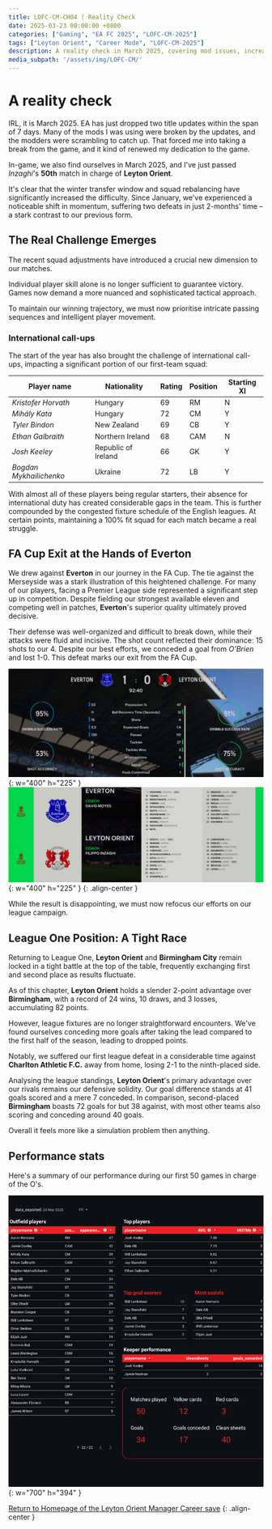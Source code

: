 ```yaml
---
title: LOFC-CM-CH04 | Reality Check
date: 2025-03-23 00:00:00 +0800
categories: ["Gaming", "EA FC 2025", "LOFC-CM-2025"]
tags: ["Leyton Orient", "Career Mode", "LOFC-CM-2025"]
description: A reality check in March 2025, covering mod issues, increased in-game difficulty, international call-ups, FA Cup exit to Everton, and a tight League One title race, emphasizing the need for refined tactics.
media_subpath: '/assets/img/LOFC-CM/'
---
```

# A reality check

IRL, it is March 2025. EA has just dropped two title updates within the span of 7 days. Many of the mods I was using were broken by the updates, and the modders were scrambling to catch up. That forced me into taking a break from the game, and it kind of renewed my dedication to the game.

In-game, we also find ourselves in March 2025, and I've just passed *Inzaghi*'s **50th** match in charge of **Leyton Orient**.

It's clear that the winter transfer window and squad rebalancing have significantly increased the difficulty.  Since January, we've experienced a noticeable shift in momentum, suffering two defeats in just 2-months' time – a stark contrast to our previous form.

## The Real Challenge Emerges

The recent squad adjustments have introduced a crucial new dimension to our matches.  

Individual player skill alone is no longer sufficient to guarantee victory. Games now demand a more nuanced and sophisticated tactical approach.  

To maintain our winning trajectory, we must now prioritise intricate passing sequences and intelligent player movement.

### International call-ups

The start of the year has also brought the challenge of international call-ups, impacting a significant portion of our first-team squad:

| Player name          | Nationality         | Rating | Position | Starting XI |
|----------------------|----------------------|--------|----------|-------------|
| *Kristofer Horvath*     | Hungary              | 69     | RM       | N           |
| *Mihály Kata*           | Hungary              | 72     | CM       | Y           |
| *Tyler Bindon*          | New Zealand          | 69     | CB       | Y           |
| *Ethan Galbraith*        | Northern Ireland     | 68     | CAM      | N           |
| *Josh Keeley*           | Republic of Ireland  | 66     | GK       | Y           |
| *Bogdan Mykhailichenko* | Ukraine              | 72     | LB       | Y           |

With almost all of these players being regular starters, their absence for international duty has created considerable gaps in the team.  This is further compounded by the congested fixture schedule of the English leagues.  At certain points, maintaining a 100% fit squad for each match became a real struggle.

## FA Cup Exit at the Hands of Everton

We drew against **Everton** in our journey in the FA Cup. The tie against the Merseyside was a stark illustration of this heightened challenge. For many of our players, facing a Premier League side represented a significant step up in competition. Despite fielding our strongest available eleven and competing well in patches, **Everton**'s superior quality ultimately proved decisive.

Their defense was well-organized and difficult to break down, while their attacks were fluid and incisive. The shot count reflected their dominance: 15 shots to our 4. Despite our best efforts, we conceded a goal from *O'Brien* and lost 1-0. This defeat marks our exit from the FA Cup.

![FA Cup match statistics against Everton, showing 15 shots for Everton and 4 for Leyton Orient.](/assets/img/LOFC-CM-CH04/S2024-FA-Cup-01.png){: w="400" h="225" }
![FA Cup match result showing Everton 1-0 Leyton Orient.](/assets/img/LOFC-CM-CH04/S2024-FA-Cup-02.png){: w="400" h="225" }
{: .align-center }

While the result is disappointing, we must now refocus our efforts on our league campaign.

## League One Position: A Tight Race

Returning to League One, **Leyton Orient** and **Birmingham City** remain locked in a tight battle at the top of the table, frequently exchanging first and second place as results fluctuate.

As of this chapter, **Leyton Orient** holds a slender 2-point advantage over **Birmingham**, with a record of 24 wins, 10 draws, and 3 losses, accumulating 82 points.

However, league fixtures are no longer straightforward encounters. We've found ourselves conceding more goals after taking the lead compared to the first half of the season, leading to dropped points.

Notably, we suffered our first league defeat in a considerable time against **Charlton Athletic F.C.** away from home, losing 2-1 to the ninth-placed side.

Analysing the league standings, **Leyton Orient**'s primary advantage over our rivals remains our defensive solidity. Our goal difference stands at 41 goals scored and a mere 7 conceded. In comparison, second-placed **Birmingham** boasts 72 goals for but 38 against, with most other teams also scoring and conceding around 40 goals.

Overall it feels more like a simulation problem then anything.

## Performance stats

Here's a summary of our performance during our first 50 games in charge of the O's.

![Performance as of 23 Mar 2025 in game](/assets/img/LOFC-CM-CH04/Stat-20250323_1.png){: w="700" h="394" }

[Return to Homepage of the Leyton Orient Manager Career save](/posts/LOFC-CM-CH00/)
{: .align-center }
